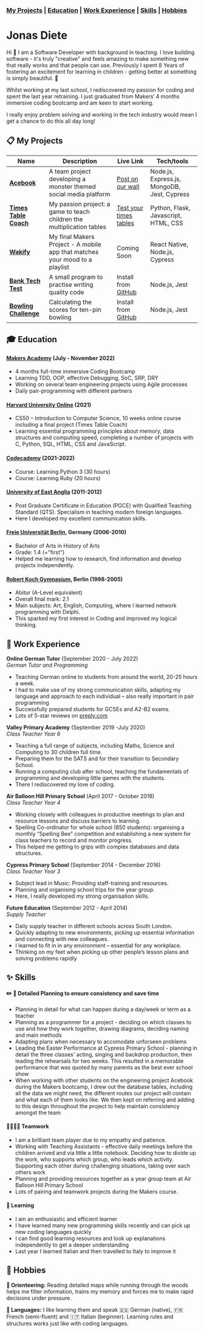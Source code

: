 ### [My Projects](#clipboard-my-projects) | [Education](#mortar_board-education) | [Work Experience](#briefcase-work-experience) | [Skills](#sparkles-skills) | [Hobbies](#green_heart-hobbies)  

# Jonas Diete

Hi :wave: I am a Software Developer with background in teaching. I love building software - it's truly "creative" and feels amazing to make something new that really works and that people can use. Previously I spent 8 Years of fostering an excitement for learning in children - getting better at something is simply beautiful. :hibiscus:

Whilst working at my last school, I rediscovered my passion for coding and spent the last year retraining.  I just graduated from Makers‘ 4 months immersive coding bootcamp and am keen to start working.   

I really enjoy problem solving and working in the tech industry would mean I get a chance to do this all day long!

## :clipboard: My Projects

| Name                         | Description       | Live Link | Tech/tools        |
| ---------------------------- | ----------------- | ----------| ----------------- |
| [**Acebook**](https://github.com/jonas-diete/acebook-monsters-inc)                  | A team project developing a monster themed social media platform | [Post on our wall](https://monsters-inc-acebook.herokuapp.com/)  | Node.js, Express.js, MongoDB, Jest, Cypress |
| [**Times Table Coach**](https://github.com/jonas-diete/timestablecoach)        | My passion project: a game to teach children the multiplication tables | [Test your times tables](https://ttcoach.herokuapp.com) | Python, Flask, Javascript, HTML, CSS |
| [**Wakify**](https://github.com/jonas-diete/wakify)                  | My final Makers Project - A mobile app that matches your mood to a playlist | Coming Soon | React Native, Node.js, Cypress |
| [**Bank Tech Test**](https://github.com/jonas-diete/bank_tech_test) | A small program to practise writing quality code | Install from [GitHub](https://github.com/jonas-diete/bank_tech_test) | Node.js, Jest |
| [**Bowling Challenge**](https://github.com/jonas-diete/bowling-challenge) | Calculating the scores for ten-pin bowling | Install from [GitHub](https://github.com/jonas-diete/bowling-challenge) | Node.js, Jest |

## :mortar_board: Education

#### [Makers Academy](https://makers.tech/) (July - November 2022)
- 4 months full-time immersive Coding Bootcamp
- Learning TDD, OOP, effective Debugging, SoC, SRP, DRY
- Working on several team engineering projects using Agile processes
- Daily pair-programming with different partners

#### [Harvard University Online](https://cs50.harvard.edu/x/2023/) (2021)
- CS50 – Introduction to Computer Science, 10 weeks online course including a final project (Times Table Coach)
- Learning essential programming principles about memory, data structures and computing speed, completing a number of projects with C, Python, SQL, HTML, CSS and JavaScript.

#### [Codecademy](https://www.codecademy.com/) (2021-2022)
- Course: Learning Python 3 (30 hours)
- Course: Learning Ruby (20 hours)

#### [University of East Anglia](https://www.uea.ac.uk/) (2011-2012)
- Post Graduate Certificate in Education (PGCE) with Qualified Teaching Standard (QTS). Specialism in teaching modern foreign languages. 
- Here I developed my excellent communication skills.

#### [Freie Universität Berlin](https://www.fu-berlin.de/en/index.html), Germany (2006-2010)
- Bachelor of Arts in History of Arts
- Grade: 1.4 (="first")
- Helped me learning how to research, find information and develop projects independently.

#### [Robert Koch Gymnasium](https://www.robert-koch-gymnasium.berlin/), Berlin (1998-2005)
- Abitur (A-Level equivalent)
- Overall final mark: 2.1
- Main subjects: Art, English, Computing, where I learned network programming with Delphi. 
- This sparked my first interest in Coding and improved my logical thinking.

## :briefcase: Work Experience

**Online German Tutor** (September 2020 - July 2022)  
_German Tutor and Programming_
- Teaching German online to students from around the world, 20-25 hours a week.
- I had to make use of my strong communication skills, adapting my language and approach to each individual – also really important in pair programming
- Successfully prepared students for GCSEs and A2-B2 exams.
- Lots of 5-star reviews on [preply.com](https://preply.com/en/tutor/686392)

**Valley Primary Academy** (September 2019 -July 2020)  
_Class Teacher Year 6_   
- Teaching a full range of subjects, including Maths, Science and Computing to 30 children full time.
- Preparing them for the SATS and for their transition to Secondary School.
- Running a computing club after school, teaching the fundamentals of programming and developing little games with the students. 
- There I rediscovered my love of coding. 

**Air Balloon Hill Primary School** (April 2017 - October 2018)  
_Class Teacher Year 4_
- Working closely with colleagues in productive meetings to plan and resource lessons and discuss barriers to learning.
- Spelling Co-ordinator for whole school (850 students): organising a monthly “Spelling Bee” competition and establishing a new system for class teachers to record and monitor progress.
- This helped me getting to grips with complex databases and data structures.

**Cypress Primary School** (September 2014 - December 2016)  
_Class Teacher Year 3_
- Subject lead in Music: Providing staff-training and resources.
- Planning and organising school trips for the year group.
- Here, I really developed my strong organisation skills.

**Future Education** (September 2012 - April 2014)  
_Supply Teacher_
- Daily supply teacher in different schools across South London.
- Quickly adapting to new environments, picking up essential information and connecting with new colleagues.
- I learned to fit in in any environment – essential for any workplace.
- Thinking on my feet when picking up other people’s lesson plans and solving problems rapidly


## :sparkles: Skills

#### :pencil2: :triangular_ruler: Detailed Planning to ensure consistency and save time

- Planning in detail for what can happen during a day/week or term as a teacher
- Planning as a programmer for a project - deciding on which classes to use and how they work together, drawing diagrams, deciding naming and main methods
- Adapting plans when necessary to accomodate unforseen problems
- Leading the Easter Performance at Cypress Primary School -  planning in detail the three classes' acting, singing and backdrop production, then leading the rehearsals for two weeks. This resulted in a memorable performance that was quoted by many parents as the best ever school show
- When working with other students on the engineering project Acebook during the Makers bootcamp, I drew out the database tables, including all the data we might need, the different routes our project will contain and what each of them looks like. We then kept on referring and adding to this design throughout the project to help maintain consistency amongst the team

#### :older_woman::man::man_with_turban: Teamwork 

- I am a brilliant team player due to my empathy and patience.
- Working with Teaching Assistants - effective daily meetings before the children arrived and via little a little notebook. Deciding how to divide up the work, who supports which group, who leads which activity. Supporting each other during challenging situations, taking over each others work
- Planning and providing resources together as a year group team at Air Balloon Hill Primary School
- Lots of pairing and teamwork projects during the Makers course.

#### :rocket: Learning

- I am an enthusiastic and efficient learner
- I have learned many new programming skills recently and can pick up new coding languages quickly
- I can find good learning resources and look up explanations independently to get a deeper understanding
- Last year I learned Italian and then travelled to Italy to improve it

## :green_heart: Hobbies

**:running: Orienteering:** Reading detailed maps while running through the woods helps me filter information, trains my memory and forces me to make rapid decisions under pressure.   

**:speech_balloon: Languages:** I like learning them and speak :de: German (native), :fr: French (semi-fluent) and :it: Italian (beginner). Learning rules and structures works just like with coding languages.

